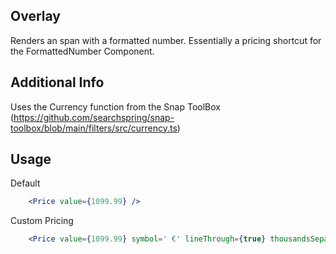 ## Overlay

Renders an span with a formatted number. Essentially a pricing shortcut for the FormattedNumber Component.

## Additional Info

Uses the Currency function from the Snap ToolBox (https://github.com/searchspring/snap-toolbox/blob/main/filters/src/currency.ts) 

## Usage

Default
```jsx
    <Price value={1099.99} />
```

Custom Pricing
```jsx
    <Price value={1099.99} symbol=' €' lineThrough={true} thousandsSeparator='.' decimalSeparator=',' symbolAfter={true}/>
```

